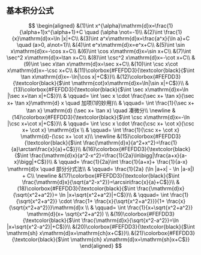 ## 基本积分公式

$$
\begin{aligned}
&(1)\int x^{\alpha}\mathrm{d}x=\frac{1}{\alpha+1}x^{\alpha+1}+C \quad (\alpha \not=-1)\\
&(2)\int \frac{1}{x}\mathrm{d}x=\ln |x|+C\\
&(3)\int a^x\mathrm{d}x=\frac{a^x}{\ln a}+C \quad (a>0, a\not=1)\\
&(4)\int e^x\mathrm{d}x=e^x+C\\
&(5)\int \sin x\mathrm{d}x=-\cos x+C\\
&(6)\int \cos x\mathrm{d}x=\sin x+C\\
&(7)\int \sec^2 x\mathrm{d}x=\tan x+C\\
&(8)\int \csc^2 x\mathrm{d}x=-\cot x+C\\
&(9)\int \sec x\tan x\mathrm{d}x=\sec x+C\\
&(10)\int \csc x\cot x\mathrm{d}x=-\csc x+C\\
&(11)\colorbox{#FEFDD3}{\textcolor{black}{$\int \tan x\mathrm{d}x=-\ln|\cos x|+C$}}\\
&(12)\colorbox{#FEFDD3}{\textcolor{black}{$\int \mathrm{cot}x\mathrm{d}x=\ln|\sin x|+C$}}\\
&(13)\colorbox{#FEFDD3}{\textcolor{black}{$\int \sec x\mathrm{d}x=\ln |\sec x+\tan x|+C$}}\\
& \qquad= \int \sec x \cdot \frac{\sec x+ \tan x}{\sec x+ \tan x}\mathrm{d} x \quad  加项(1的妙用)\\
& \qquad= \int \frac{1}{\sec x+ \tan x} \mathrm{d} (\sec x+ \tan x) \quad 凑微分\\
\newline
&(14)\colorbox{#FEFDD3}{\textcolor{black}{$\int \csc x\mathrm{d}x=-\ln |\csc x+\cot x|+C$}}\\
& \qquad= \int \csc x \cdot \frac{\csc x+ \cot x}{\csc x+ \cot x} \mathrm{d}x \\
& \qquad= \int \frac{1}{\csc x+ \cot x} \mathrm{d}-(\csc x+ \cot x)\\
\newline
&(15)\colorbox{#FEFDD3}{\textcolor{black}{$\int \frac{\mathrm{d}x}{a^2+x^2}=\frac{1}{a}\arctan\frac{x}{a}+C$}}\\
&(16)\colorbox{#FEFDD3}{\textcolor{black}{$\int \frac{\mathrm{d}x}{a^2-x^2}=\frac{1}{2a}\ln\bigg|\frac{a+x}{a-x}\bigg|+C$}}\\
& \qquad= \frac{1}{2a}\int  \frac{1}{a+x}+ \frac{1}{a-x} \mathrm{d}x \quad 部分分式法\\
& \qquad= \frac{1}{2a} (\ln |a+x| - \ln |a-x|) + C\\
\newline
&(17)\colorbox{#FEFDD3}{\textcolor{black}{$\int \frac{\mathrm{d}x}{\sqrt{a^2-x^2}}=\arcsin\frac{x}{a}+C$}}\\
&(18)\colorbox{#FEFDD3}{\textcolor{black}{$\int \frac{\mathrm{d}x}{\sqrt{x^2+a^2}}= \ln |x+\sqrt{x^2+a^2}|+C$}}\\
& \qquad= \int \frac{1}{\sqrt{x^2+a^2}} \cdot \frac{1+ \frac{x}{\sqrt{x^2+a^2}}}{1+ \frac{x}{\sqrt{x^2+a^2}}}\mathrm{d}x \\
& \qquad= \int \frac{1}{x+\sqrt{x^2+a^2}} \mathrm{d}(x+ \sqrt{x^2+a^2}) \\
&(19)\colorbox{#FEFDD3}{\textcolor{black}{$\int \frac{\mathrm{d}x}{\sqrt{x^2-a^2}}=\ln |x+\sqrt{x^2-a^2}|+C$}}\\
&(20)\colorbox{#FEFDD3}{\textcolor{black}{$\int \mathrm{sh} x\mathrm{d}x=\mathrm{ch}x+C$}}\\
&(21)\colorbox{#FEFDD3}{\textcolor{black}{$\int \mathrm{ch} x\mathrm{d}x=\mathrm{sh}x+C$}}
\end{aligned}
$$
